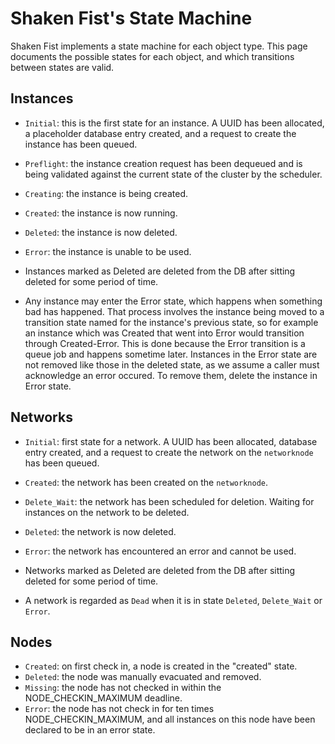 Shaken Fist's State Machine
===========================

Shaken Fist implements a state machine for each object type. This page documents the possible states for each object, and which transitions between states are valid.

Instances
---------

* `Initial`: this is the first state for an instance. A UUID has been allocated, a placeholder database entry created, and a request to create the instance has been queued.
* `Preflight`: the instance creation request has been dequeued and is being validated against the current state of the cluster by the scheduler.
* `Creating`: the instance is being created.
* `Created`: the instance is now running.
* `Deleted`: the instance is now deleted.
* `Error`: the instance is unable to be used.

* Instances marked as Deleted are deleted from the DB after sitting deleted for
  some period of time.

* Any instance may enter the Error state, which happens when something bad has happened. That process involves the instance being moved to a transition state named for the instance's previous state, so for example an instance which was Created that went into Error would transition through Created-Error. This is done because the Error transition is a queue job and happens sometime later. Instances in the Error state are not removed like those in the deleted state, as we assume a caller must acknowledge an error occured. To remove them, delete the instance in Error state.

Networks
--------

* `Initial`: first state for a network. A UUID has been allocated, database entry created, and a request to create the network on the `networknode` has been queued.
* `Created`: the network has been created on the `networknode`.
* `Delete_Wait`: the network has been scheduled for deletion. Waiting for
  instances on the network to be deleted.
* `Deleted`: the network is now deleted.
* `Error`: the network has encountered an error and cannot be used.

* Networks marked as Deleted are deleted from the DB after sitting deleted for
  some period of time.

* A network is regarded as `Dead` when it is in state `Deleted`, `Delete_Wait` or `Error`.

Nodes
-----

* `Created`: on first check in, a node is created in the "created" state.
* `Deleted`: the node was manually evacuated and removed.
* `Missing`: the node has not checked in within the NODE_CHECKIN_MAXIMUM deadline.
* `Error`: the node has not check in for ten times NODE_CHECKIN_MAXIMUM, and all instances on this node have been declared to be in an error state.